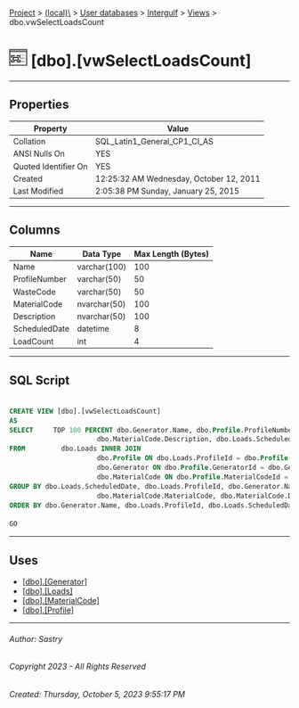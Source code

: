 #### 

[Project](../../../../index.md) > [(local)\\](../../../index.md) > [User databases](../../index.md) > [Intergulf](../index.md) > [Views](Views.md) > dbo.vwSelectLoadsCount

# ![Views](../../../../Images/View32.png) [dbo].[vwSelectLoadsCount]

---

## <a name="#properties"></a>Properties

| Property | Value |
|---|---|
| Collation | SQL_Latin1_General_CP1_CI_AS |
| ANSI Nulls On | YES |
| Quoted Identifier On | YES |
| Created | 12:25:32 AM Wednesday, October 12, 2011 |
| Last Modified | 2:05:38 PM Sunday, January 25, 2015 |


---

## <a name="#columns"></a>Columns

| Name | Data Type | Max Length (Bytes) |
|---|---|---|
| Name | varchar(100) | 100 |
| ProfileNumber | varchar(50) | 50 |
| WasteCode | varchar(50) | 50 |
| MaterialCode | nvarchar(50) | 100 |
| Description | nvarchar(50) | 100 |
| ScheduledDate | datetime | 8 |
| LoadCount | int | 4 |


---

## <a name="#sqlscript"></a>SQL Script

```sql

CREATE VIEW [dbo].[vwSelectLoadsCount]
AS
SELECT     TOP 100 PERCENT dbo.Generator.Name, dbo.Profile.ProfileNumber, dbo.Profile.WasteCode, dbo.MaterialCode.MaterialCode, 
                      dbo.MaterialCode.Description, dbo.Loads.ScheduledDate, COUNT(dbo.Loads.ScheduledDate) AS LoadCount
FROM         dbo.Loads INNER JOIN
                      dbo.Profile ON dbo.Loads.ProfileId = dbo.Profile.Id INNER JOIN
                      dbo.Generator ON dbo.Profile.GeneratorId = dbo.Generator.Id INNER JOIN
                      dbo.MaterialCode ON dbo.Profile.MaterialCodeId = dbo.MaterialCode.ID
GROUP BY dbo.Loads.ScheduledDate, dbo.Loads.ProfileId, dbo.Generator.Name, dbo.Profile.ProfileNumber, dbo.Profile.WasteCode, 
                      dbo.MaterialCode.MaterialCode, dbo.MaterialCode.Description
ORDER BY dbo.Generator.Name, dbo.Loads.ProfileId, dbo.Loads.ScheduledDate

GO

```


---

## <a name="#uses"></a>Uses

* [[dbo].[Generator]](../Tables/dbo_Generator.md)
* [[dbo].[Loads]](../Tables/dbo_Loads.md)
* [[dbo].[MaterialCode]](../Tables/dbo_MaterialCode.md)
* [[dbo].[Profile]](../Tables/dbo_Profile.md)


---

###### Author:  Sastry

###### Copyright 2023 - All Rights Reserved

###### Created: Thursday, October 5, 2023 9:55:17 PM

